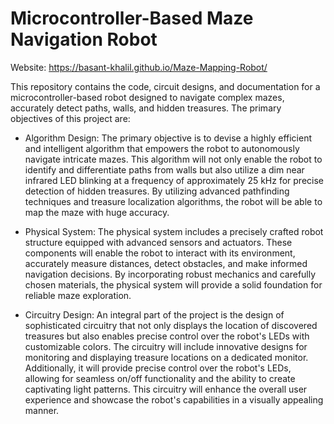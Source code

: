 # Microcontroller-Based Maze Navigation Robot
Website: https://basant-khalil.github.io/Maze-Mapping-Robot/

This repository contains the code, circuit designs, and documentation for a microcontroller-based robot designed to navigate complex mazes, accurately detect paths, walls, and hidden treasures. The primary objectives of this project are:

* Algorithm Design: The primary objective is to devise a highly efficient and intelligent algorithm that empowers the robot to autonomously navigate intricate mazes. This algorithm will not only enable the robot to identify and differentiate paths from walls but also utilize a dim near infrared LED blinking at a frequency of approximately 25 kHz for precise detection of hidden treasures. By utilizing advanced pathfinding techniques and treasure localization algorithms, the robot will be able to map the maze with huge accuracy.

* Physical System: The physical system includes a precisely crafted robot structure equipped with advanced sensors and actuators. These components will enable the robot to interact with its environment, accurately measure distances, detect obstacles, and make informed navigation decisions. By incorporating robust mechanics and carefully chosen materials, the physical system will provide a solid foundation for reliable maze exploration.

* Circuitry Design: An integral part of the project is the design of sophisticated circuitry that not only displays the location of discovered treasures but also enables precise control over the robot's LEDs with customizable colors. The circuitry will include innovative designs for monitoring and displaying treasure locations on a dedicated monitor. Additionally, it will provide precise control over the robot's LEDs, allowing for seamless on/off functionality and the ability to create captivating light patterns. This circuitry will enhance the overall user experience and showcase the robot's capabilities in a visually appealing manner.
